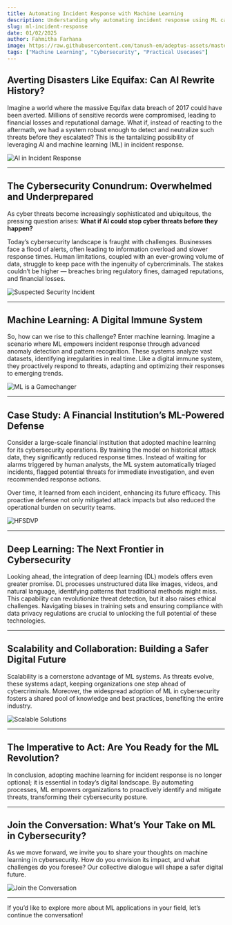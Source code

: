 ```yaml
---
title: Automating Incident Response with Machine Learning
description: Understanding why automating incident response using ML can be a gamechanger.
slug: ml-incident-response
date: 01/02/2025
author: Fahmitha Farhana
image: https://raw.githubusercontent.com/tanush-em/adeptus-assets/master/uploads/ART007/_a1acd9ef-7e8e-405e-9f6a-410c4c264e97.jpg
tags: ["Machine Learning", "Cybersecurity", "Practical Usecases"]
---
```



## Averting Disasters Like Equifax: Can AI Rewrite History?

Imagine a world where the massive Equifax data breach of 2017 could have been averted. Millions of sensitive records were compromised, leading to financial losses and reputational damage. What if, instead of reacting to the aftermath, we had a system robust enough to detect and neutralize such threats before they escalated? This is the tantalizing possibility of leveraging AI and machine learning (ML) in incident response.

![AI in Incident Response](https://raw.githubusercontent.com/tanush-em/adeptus-assets/master/uploads/ART007/AI-in-Incident-Response.png)

---

## The Cybersecurity Conundrum: Overwhelmed and Underprepared

As cyber threats become increasingly sophisticated and ubiquitous, the pressing question arises: **What if AI could stop cyber threats before they happen?**

Today’s cybersecurity landscape is fraught with challenges. Businesses face a flood of alerts, often leading to information overload and slower response times. Human limitations, coupled with an ever-growing volume of data, struggle to keep pace with the ingenuity of cybercriminals. The stakes couldn’t be higher — breaches bring regulatory fines, damaged reputations, and financial losses.

![Suspected Security Incident](https://raw.githubusercontent.com/tanush-em/adeptus-assets/master/uploads/ART007/_d2268c80-be7a-45d5-896b-9881935ffbca.jpg)

---

## Machine Learning: A Digital Immune System

So, how can we rise to this challenge? Enter machine learning. Imagine a scenario where ML empowers incident response through advanced anomaly detection and pattern recognition. These systems analyze vast datasets, identifying irregularities in real time. Like a digital immune system, they proactively respond to threats, adapting and optimizing their responses to emerging trends.

![ML is a Gamechanger](https://raw.githubusercontent.com/tanush-em/adeptus-assets/master/uploads/ART007/_a1acd9ef-7e8e-405e-9f6a-410c4c264e97.jpg)

---

## Case Study: A Financial Institution’s ML-Powered Defense

Consider a large-scale financial institution that adopted machine learning for its cybersecurity operations. By training the model on historical attack data, they significantly reduced response times. Instead of waiting for alarms triggered by human analysts, the ML system automatically triaged incidents, flagged potential threats for immediate investigation, and even recommended response actions.

Over time, it learned from each incident, enhancing its future efficacy. This proactive defense not only mitigated attack impacts but also reduced the operational burden on security teams.

![HFSDVP](https://raw.githubusercontent.com/tanush-em/adeptus-assets/master/uploads/ART007/_22fdfff2-c586-400a-80f7-59549825dcaf.jpg)

---

## Deep Learning: The Next Frontier in Cybersecurity

Looking ahead, the integration of deep learning (DL) models offers even greater promise. DL processes unstructured data like images, videos, and natural language, identifying patterns that traditional methods might miss. This capability can revolutionize threat detection, but it also raises ethical challenges. Navigating biases in training sets and ensuring compliance with data privacy regulations are crucial to unlocking the full potential of these technologies.

---

## Scalability and Collaboration: Building a Safer Digital Future

Scalability is a cornerstone advantage of ML systems. As threats evolve, these systems adapt, keeping organizations one step ahead of cybercriminals. Moreover, the widespread adoption of ML in cybersecurity fosters a shared pool of knowledge and best practices, benefiting the entire industry.

![Scalable Solutions](https://raw.githubusercontent.com/tanush-em/adeptus-assets/master/uploads/ART007/OIG3.jpg)

---

## The Imperative to Act: Are You Ready for the ML Revolution?

In conclusion, adopting machine learning for incident response is no longer optional; it is essential in today’s digital landscape. By automating processes, ML empowers organizations to proactively identify and mitigate threats, transforming their cybersecurity posture.

---

## Join the Conversation: What’s Your Take on ML in Cybersecurity?

As we move forward, we invite you to share your thoughts on machine learning in cybersecurity. How do you envision its impact, and what challenges do you foresee? Our collective dialogue will shape a safer digital future.

![Join the Conversation](https://raw.githubusercontent.com/tanush-em/adeptus-assets/master/uploads/ART007/Suspected-Security-Event_Incident-1920w.png)

---

If you’d like to explore more about ML applications in your field, let’s continue the conversation!
